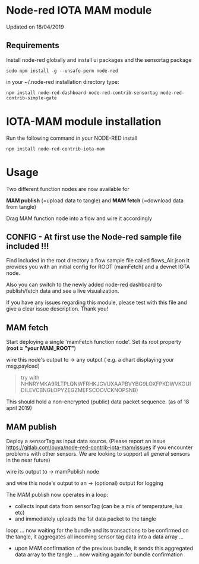 # Node-red IOTA MAM module

Updated on 18/04/2019

## Requirements

Install node-red globally and install ui packages and the sensortag package

```
sudo npm install -g --unsafe-perm node-red
```

in your ~/.node-red installation directory type:
```
npm install node-red-dashboard node-red-contrib-sensortag node-red-contrib-simple-gate

```

# IOTA-MAM module installation

Run the following command in your NODE-RED install
```
npm install node-red-contrib-iota-mam
```

# Usage

Two different function nodes are now available for

**MAM publish** (=upload data to tangle)
and
**MAM fetch** (=download data from tangle)

Drag MAM function node into a flow and wire it accordingly

## CONFIG - At first use the Node-red sample file included !!!

Find included in the root directory a flow sample file called flows_Air.json
It provides you with an initial config for ROOT (mamFetch) and a devnet IOTA node.

Also you can switch to the newly added node-red dashboard to publish/fetch data
and see a live visualization.

If you have any issues regarding this module, please test with this file and give a clear issue description. Thank you!

## MAM fetch

Start deploying a single 'mamFetch function node'.
Set its root property (**root = "your MAM_ROOT"**)

wire this node's output to
-> any output ( e.g. a chart displaying your msg.payload)

> try with NHNRYMKA9RLTPLQNWFRHKJGVUXAAPBVYBG9LOXFPKDWVKOUIDILEVCBNGLOPYZEGZMEFSCOOVCKNOPSNB)

This should hold a non-encrypted (public) data packet sequence. (as of 18 april 2019)


## MAM publish

Deploy a sensorTag as input data source.
(Please report an issue https://gitlab.com/ouya/node-red-contrib-iota-mam/issues if you encounter problems with other sensors. We are looking to support all general sensors in the near future)

wire its output to
-> mamPublish node

and wire this node's output to an
-> (optional) output for logging

The MAM publish now operates in a loop:

- collects input data from sensorTag (can be a mix of temperature, lux etc)
- and immediately uploads the 1st data packet to the tangle

loop:
  ... now waiting for the bundle and its transactions to be confirmed on the tangle, it aggregates all incoming sensor tag data into a data array ...
- upon MAM confirmation of the previous bundle, it sends this aggregated data array to the tangle
  ... now waiting again for bundle confirmation
